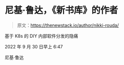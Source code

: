# 尼基·鲁达，《新书库》的作者

> 原文：<https://thenewstack.io/author/nikki-rouda/>

基于 K8s 的 DIY 内部软件分发的隐痛

2022 年 9 月 30 日早上 6:47

尼基·鲁达
